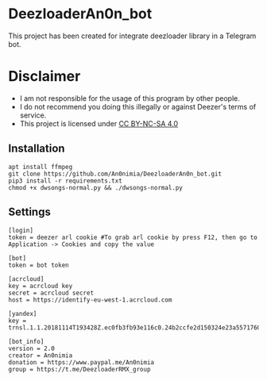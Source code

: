 # DeezloaderAn0n_bot
This project has been created for integrate deezloader library in a Telegram bot.

# Disclaimer

- I am not responsible for the usage of this program by other people.
- I do not recommend you doing this illegally or against Deezer's terms of service.
- This project is licensed under [CC BY-NC-SA 4.0](https://creativecommons.org/licenses/by-nc-sa/4.0/)

## Installation
	apt install ffmpeg
	git clone https://github.com/An0nimia/DeezloaderAn0n_bot.git
	pip3 install -r requirements.txt
	chmod +x dwsongs-normal.py && ./dwsongs-normal.py

## Settings
	[login]
	token = deezer arl cookie #To grab arl cookie by press F12, then go to Application -> Cookies and copy the value
	
	[bot]
	token = bot token

	[acrcloud]
	key = acrcloud key
	secret = acrcloud secret
	host = https://identify-eu-west-1.acrcloud.com

	[yandex]
	key = trnsl.1.1.20181114T193428Z.ec0fb3fb93e116c0.24b2ccfe2d150324e23a5571760e9a827d953003

	[bot_info]
	version = 2.0
	creator = An0nimia
	donation = https://www.paypal.me/An0nimia
	group = https://t.me/DeezloaderRMX_group
